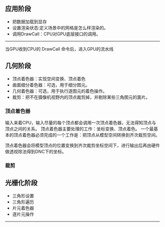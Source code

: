 
## 应用阶段

- 把数据加载到显存
- 设置渲染状态:定义场景中的网格是怎么样渲染的。
- 调用DrawCall：CPU对GPU底层接口的调用。

---
当GPU收到CPU的 DrawCall 命令后，进入GPU的流水线

## 几何阶段

- 顶点着色器：实现空间变换、顶点着色
- 曲面细分着色器：可选，用于细分图元。
- 几何着色器：可选，用于执行逐图元的着色操作。
- 裁剪：把不在摄像机视野内的顶点裁剪掉，并剔除某些三角图元的面片。

### 顶点着色器

输入来着CPU，输入尽量的每个顶点都会调用一次顶点着色器，无法得知顶点与顶点之间的关系。
顶点着色器主要处理的工作：坐标变换、顶点着色。
一个最基本的顶点着色器必须完成的一个工作是：把顶点从模型空间转换到齐次裁剪空间。

顶点着色器会将模型顶点的位置变换到齐次裁剪坐标空间下，进行输出后再由硬件做透视除法得到DNC下的坐标。

### 裁剪



## 光栅化阶段

- 三角形设置
- 三角形遍历
- 片元着色器
- 逐片元操作

---

